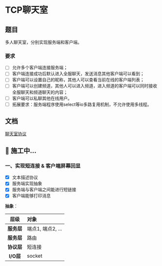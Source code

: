 # TCP聊天室

## 题目

多人聊天室，分别实现服务端和客户端。

### 要求

- [ ] 允许多个客户端连接服务端；
- [ ] 客户端连接成功后默认进入全服聊天，发送消息其他客户端可以看到；
- [ ] 客户端可以设置自己的昵称，其他人可以查看当前在线的客户端列表；
- [ ] 客户端可以创建频道，其他人可以进入频道，进入频道的客户端可以同时接收全服聊天和频道聊天的内容；
- [ ] 客户端可以私聊其他在线用户。
- [ ] 拓展要求：服务端程序使用select等io多路复用机制，不允许使用多线程。

## 文档

[聊天室协议](./docs/protocol.md)



## 🚧 施工中...

### 一、实现短连接 & 客户端屏幕回显

- [x] 文本描述协议
- [x] 服务端实现抽象
- [x] 服务端与客户端之间能进行短链接
- [x] 客户端能够打印消息

**抽象**：

| 层级 | 对象 |
|:-:|:-|
| **服务层** | 端点1, 端点2, ... |
| **服务层** | 路由 |
| **协议层** | 短连接 |
| **I/O层**  | socket |
